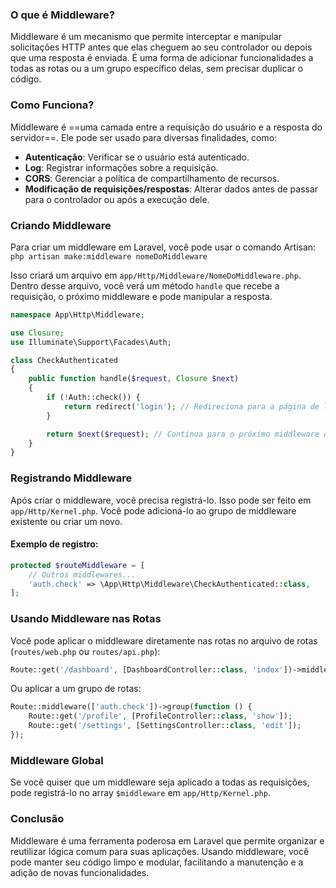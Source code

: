 ### O que é Middleware?

Middleware é um mecanismo que permite interceptar e manipular solicitações HTTP antes que elas cheguem ao seu controlador ou depois que uma resposta é enviada. É uma forma de adicionar funcionalidades a todas as rotas ou a um grupo específico delas, sem precisar duplicar o código.

### Como Funciona?

Middleware é ==uma camada entre a requisição do usuário e a resposta do servidor==. Ele pode ser usado para diversas finalidades, como:

- **Autenticação**: Verificar se o usuário está autenticado.
- **Log**: Registrar informações sobre a requisição.
- **CORS**: Gerenciar a política de compartilhamento de recursos.
- **Modificação de requisições/respostas**: Alterar dados antes de passar para o controlador ou após a execução dele.

### Criando Middleware

Para criar um middleware em Laravel, você pode usar o comando Artisan:
`php artisan make:middleware nomeDoMiddleware`

Isso criará um arquivo em `app/Http/Middleware/NomeDoMiddleware.php`. Dentro desse arquivo, você verá um método `handle` que recebe a requisição, o próximo middleware e pode manipular a resposta.

```php
namespace App\Http\Middleware;

use Closure;
use Illuminate\Support\Facades\Auth;

class CheckAuthenticated
{
    public function handle($request, Closure $next)
    {
        if (!Auth::check()) {
            return redirect('login'); // Redireciona para a página de login
        }

        return $next($request); // Continua para o próximo middleware ou controlador
    }
}
```

### Registrando Middleware

Após criar o middleware, você precisa registrá-lo. Isso pode ser feito em `app/Http/Kernel.php`. Você pode adicioná-lo ao grupo de middleware existente ou criar um novo.

#### Exemplo de registro:

```php
protected $routeMiddleware = [
    // Outros middlewares...
    'auth.check' => \App\Http\Middleware\CheckAuthenticated::class,
];
```

### Usando Middleware nas Rotas

Você pode aplicar o middleware diretamente nas rotas no arquivo de rotas (`routes/web.php` ou `routes/api.php`):

```php
Route::get('/dashboard', [DashboardController::class, 'index'])->middleware('auth.check');
```

Ou aplicar a um grupo de rotas:

```php
Route::middleware(['auth.check'])->group(function () {
    Route::get('/profile', [ProfileController::class, 'show']);
    Route::get('/settings', [SettingsController::class, 'edit']);
});
```

### Middleware Global

Se você quiser que um middleware seja aplicado a todas as requisições, pode registrá-lo no array `$middleware` em `app/Http/Kernel.php`.

### Conclusão

Middleware é uma ferramenta poderosa em Laravel que permite organizar e reutilizar lógica comum para suas aplicações. Usando middleware, você pode manter seu código limpo e modular, facilitando a manutenção e a adição de novas funcionalidades.